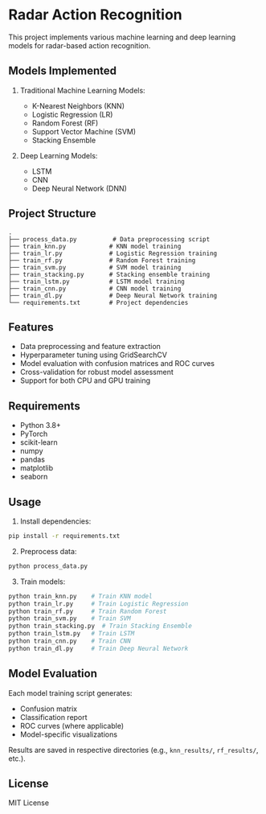 # Radar Action Recognition

This project implements various machine learning and deep learning models for radar-based action recognition.

## Models Implemented

1. Traditional Machine Learning Models:
   - K-Nearest Neighbors (KNN)
   - Logistic Regression (LR)
   - Random Forest (RF)
   - Support Vector Machine (SVM)
   - Stacking Ensemble

2. Deep Learning Models:
   - LSTM
   - CNN
   - Deep Neural Network (DNN)

## Project Structure

```
.
├── process_data.py          # Data preprocessing script
├── train_knn.py            # KNN model training
├── train_lr.py             # Logistic Regression training
├── train_rf.py             # Random Forest training
├── train_svm.py            # SVM model training
├── train_stacking.py       # Stacking ensemble training
├── train_lstm.py           # LSTM model training
├── train_cnn.py            # CNN model training
├── train_dl.py             # Deep Neural Network training
└── requirements.txt        # Project dependencies
```

## Features

- Data preprocessing and feature extraction
- Hyperparameter tuning using GridSearchCV
- Model evaluation with confusion matrices and ROC curves
- Cross-validation for robust model assessment
- Support for both CPU and GPU training

## Requirements

- Python 3.8+
- PyTorch
- scikit-learn
- numpy
- pandas
- matplotlib
- seaborn

## Usage

1. Install dependencies:
```bash
pip install -r requirements.txt
```

2. Preprocess data:
```bash
python process_data.py
```

3. Train models:
```bash
python train_knn.py    # Train KNN model
python train_lr.py     # Train Logistic Regression
python train_rf.py     # Train Random Forest
python train_svm.py    # Train SVM
python train_stacking.py  # Train Stacking Ensemble
python train_lstm.py   # Train LSTM
python train_cnn.py    # Train CNN
python train_dl.py     # Train Deep Neural Network
```

## Model Evaluation

Each model training script generates:
- Confusion matrix
- Classification report
- ROC curves (where applicable)
- Model-specific visualizations

Results are saved in respective directories (e.g., `knn_results/`, `rf_results/`, etc.).

## License

MIT License 